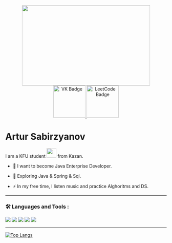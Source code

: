 <!-- BLOG-POST-LIST:START -->

<div id="header" align="center">
  <img src="https://i.pinimg.com/originals/4e/9e/1f/4e9e1f5a41b738e3066d135da871a46c.gif" width="400" height = "250"/>
</div>
<div id="badges" align="center"> 
  <a href="https://vk.com/squ1ky">
    <img src="https://img.icons8.com/?size=256&amp;id=48220" alt="VK Badge" width="100" height="100">
  </a>
  <a href="https://leetcode.com/katharsysss/">
    <img src="https://img.icons8.com/?size=256&id=wDGo581Ea5Nf&format=png" width="100" height="100" alt="LeetCode Badge">
  </a>
</div>

<h1>
  Artur Sabirzyanov
</h1>

I am a KFU student <img src="https://media.giphy.com/media/WUlplcMpOCEmTGBtBW/giphy.gif" width="30"> from Kazan.

- :telescope: I want to become Java Enterprise Developer.

- :seedling: Exploring Java & Spring & Sql.

- :zap: In my free time, I listen music and practice Alghoritms and DS.

  
---

### :hammer_and_wrench: Languages and Tools :

<div>
  <img src="https://cdn.jsdelivr.net/gh/devicons/devicon@latest/icons/java/java-original-wordmark.svg" />
  <img src="https://cdn.jsdelivr.net/gh/devicons/devicon@latest/icons/spring/spring-original-wordmark.svg" />
  <img src="https://cdn.jsdelivr.net/gh/devicons/devicon@latest/icons/postgresql/postgresql-original-wordmark.svg" />
  <img src="https://cdn.jsdelivr.net/gh/devicons/devicon@latest/icons/github/github-original-wordmark.svg" />
  <img src="https://cdn.jsdelivr.net/gh/devicons/devicon@latest/icons/maven/maven-original-wordmark.svg" />
</div>

---
[![Top Langs](https://github-readme-stats.vercel.app/api/top-langs/?username=squ1ky&layout=compact&theme=vision-friendly-dark)](https://github.com/anuraghazra/github-readme-stats)

<!-- BLOG-POST-LIST:END -->
